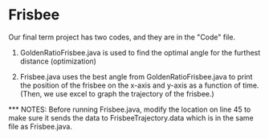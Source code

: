 # Frisbee

Our final term project has two codes, and they are in the "Code" file.

1. GoldenRatioFrisbee.java is used to find the optimal angle for the furthest distance (optimization)

2. Frisbee.java uses the best angle from GoldenRatioFrisbee.java to print the position of the frisbee on the x-axis and y-axis as a function of time.
(Then, we use excel to graph the trajectory of the frisbee.) 

*** NOTES: Before running Frisbee.java, modify the location on line 45 to make sure it sends the data to FrisbeeTrajectory.data which is in the same file as Frisbee.java. 

